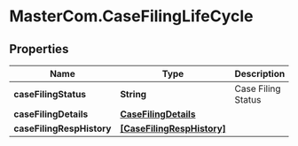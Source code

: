 # MasterCom.CaseFilingLifeCycle

## Properties

Name | Type | Description | Notes
------------ | ------------- | ------------- | -------------
**caseFilingStatus** | **String** | Case Filing Status | [optional] 
**caseFilingDetails** | [**CaseFilingDetails**](CaseFilingDetails.md) |  | [optional] 
**caseFilingRespHistory** | [**[CaseFilingRespHistory]**](CaseFilingRespHistory.md) |  | [optional] 


